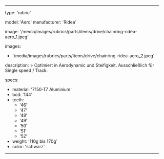 ---

type: 'rubric'


model: 'Aero'
manufacturer: 'Ridea'

image: '/media/images/rubrics/parts/items/drive/chainring-ridea-aero_1.jpeg'

images:
  - '/media/images/rubrics/parts/items/drive/chainring-ridea-aero_2.jpeg'

description: >
    Optimiert in Aerodynamic und Steifigkeit. Ausschließlich für Single speed / Track.

specs:
  - material: '7150-T7 Aluminium'
  - bcd: '144'
  - teeth:
    - '46'
    - '47'
    - '48'
    - '49'
    - '50'
    - '51'
    - '52'
  - weight: '110g bis 170g'
  - color: 'schwarz'

---